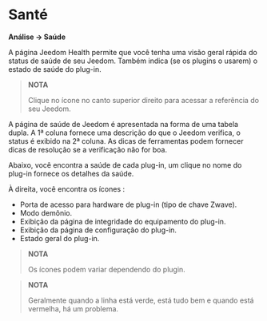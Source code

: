 # Santé
**Análise → Saúde**

A página Jeedom Health permite que você tenha uma visão geral rápida do status de saúde de seu Jeedom.
Também indica (se os plugins o usarem) o estado de saúde do plug-in.

> **NOTA**
>
> Clique no ícone no canto superior direito para acessar a referência do seu Jeedom.

A página de saúde de Jeedom é apresentada na forma de uma tabela dupla.
A 1ª coluna fornece uma descrição do que o Jeedom verifica, o status é exibido na 2ª coluna.
As dicas de ferramentas podem fornecer dicas de resolução se a verificação não for boa.

Abaixo, você encontra a saúde de cada plug-in, um clique no nome do plug-in fornece os detalhes da saúde.

À direita, você encontra os ícones :

-   Porta de acesso para hardware de plug-in (tipo de chave Zwave).
-   Modo demônio.
-   Exibição da página de integridade do equipamento do plug-in.
-   Exibição da página de configuração do plug-in.
-   Estado geral do plug-in.

> **NOTA**
>
> Os ícones podem variar dependendo do plugin.

> **NOTA**
>
> Geralmente quando a linha está verde, está tudo bem e quando está vermelha, há um problema.
